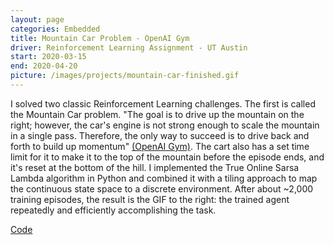 ```yaml
---
layout: page
categories: Embedded
title: Mountain Car Problem - OpenAI Gym
driver: Reinforcement Learning Assignment - UT Austin
start: 2020-03-15
end: 2020-04-20
picture: /images/projects/mountain-car-finished.gif
---
```

I solved two classic Reinforcement Learning challenges. The first is called the Mountain Car problem. "The goal is to drive up the mountain on the right; however, the car's engine is not strong enough to scale the mountain in a single pass. Therefore, the only way to succeed is to drive back and forth to build up momentum" [(OpenAI Gym)](https://gym.openai.com/envs/MountainCar-v0/). The cart also has a set time limit for it to make it to the top of the mountain before the episode ends, and it's reset at the bottom of the hill. I implemented the True Online Sarsa Lambda algorithm in Python and combined it with a tiling approach to map the continuous state space to a discrete environment. After about ~2,000 training episodes, the result is the GIF to the right: the trained agent repeatedly and efficiently accomplishing the task.

[Code](https://github.com/willcray/reinforcement_learning/tree/master/prog_assign3)
